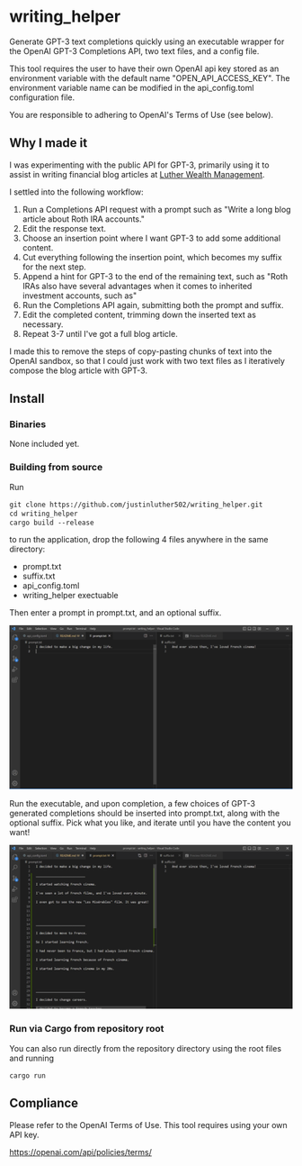 # writing_helper

Generate GPT-3 text completions quickly using an executable wrapper for the OpenAI GPT-3 Completions API, two text files, and a config file.

This tool requires the user to have their own OpenAI api key stored as an environment variable with the default name "OPEN_API_ACCESS_KEY". The environment variable name can be modified in the api_config.toml configuration file.

You are responsible to adhering to OpenAI's Terms of Use (see below).

## Why I made it

I was experimenting with the public API for GPT-3, primarily using it to assist in writing financial blog articles at [Luther Wealth Management](http://www.lutherwealth.com).

I settled into the following workflow:

1. Run a Completions API request with a prompt such as "Write a long blog article about Roth IRA accounts."
2. Edit the response text.
3. Choose an insertion point where I want GPT-3 to add some additional content.
4. Cut everything following the insertion point, which becomes my suffix for the next step.
5. Append a hint for GPT-3 to the end of the remaining text, such as "Roth IRAs also have several advantages when it comes to inherited investment accounts, such as"
6. Run the Completions API again, submitting both the prompt and suffix.
7. Edit the completed content, trimming down the inserted text as necessary.
8. Repeat 3-7 until I've got a full blog article.

I made this to remove the steps of copy-pasting chunks of text into the OpenAI sandbox, so that I could just work with two text files as I iteratively compose the blog article with GPT-3.

## Install

### Binaries

None included yet.

### Building from source

Run

```shell
git clone https://github.com/justinluther502/writing_helper.git
cd writing_helper
cargo build --release
```

to run the application, drop the following 4 files anywhere in the same directory:

- prompt.txt
- suffix.txt
- api_config.toml
- writing_helper exectuable

Then enter a prompt in prompt.txt, and an optional suffix. 

![](images/prompt.png)

Run the executable, and upon completion, a few choices of GPT-3 generated completions should be inserted into prompt.txt, along with the optional suffix. Pick what you like, and iterate until you have the content you want!

![](images/completed.png)

### Run via Cargo from repository root

You can also run directly from the repository directory using the root files and running

```shell
cargo run
```

## Compliance

Please refer to the OpenAI Terms of Use. This tool requires using your own API key.

https://openai.com/api/policies/terms/
